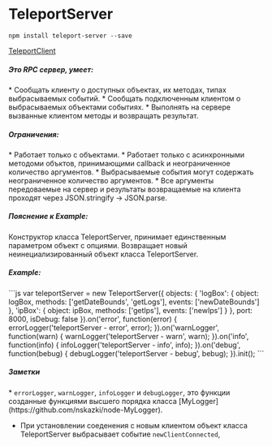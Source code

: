 TeleportServer
=======

```
npm install teleport-server --save
```
[TeleportClient](https://github.com/nskazki/web-TeleportClient)

<h5>Это RPC сервер, умеет:</h5>
 * Сообщать клиенту о доступных объектах, их методах, типах выбрасываемых событий.
 * Сообщать подключенным клиентом о выбрасываемых объектами событиях.
 * Выполнять на сервере вызванные клиентом методы и возвращать результат.

<h5>Ограничения:</h5>
 * Работает только с объектами.
 * Работает только с асинхронными методоми объктов, принимающими callback и неограниченное количество аргументов.
 * Выбрасываемые события могут содержать неограниченное количество аргументов.
 * Все аргументы передоваемые на сервер и результаты возвращаемые на клиента проходят через JSON.stringify -> JSON.parse.

<h5>Пояснение к Example:</h5>
Конструктор класса TeleportServer, принимает единственным параметром объект с опциями.
Возвращает новый неинециализированный объект класса TeleportServer.

<h5>Example:</h5>
```js
var teleportServer = new TeleportServer({
	objects: {
		'logBox': {
			object: logBox,
			methods: ['getDateBounds', 'getLogs'],
			events: ['newDateBounds']
		},
		'ipBox': {
			object: ipBox,
			methods: ['getIps'],
			events: ['newIps']
		}
	},
	port: 8000,
	isDebug: false
}).on('error', function(error) {
	errorLogger('teleportServer - error', error);
}).on('warnLogger', function(warn) {
	warnLogger('teleportServer - warn', warn);
}).on('info', function(info) {
	infoLogger('teleportServer - info', info);
}).on('debug', function(bebug) {
	debugLogger('teleportServer - bebug', bebug);
}).init();
```

<h5>Заметки</h5>
 * <code>errorLogger</code>,  <code>warnLogger</code>,  <code>infoLogger</code> и <code>debugLogger</code>, это функции созданные функциями высшего порядка класса [MyLogger](https://github.com/nskazki/node-MyLogger).

 * При установлении соеденения с новым клиентом объект класса TeleportServer выбрасывает событие <code>newClientConnected</code>, 